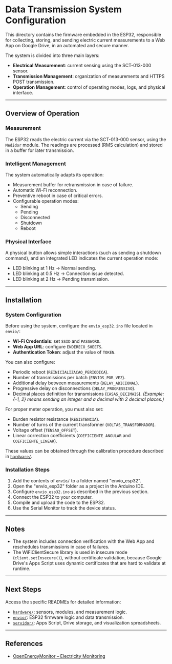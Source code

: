 # Data Transmission System Configuration

This directory contains the firmware embedded in the ESP32, responsible for collecting, storing, and sending electric current measurements to a Web App on Google Drive, in an automated and secure manner.

The system is divided into three main layers:

- **Electrical Measurement**: current sensing using the SCT-013-000 sensor.
- **Transmission Management**: organization of measurements and HTTPS POST transmission.
- **Operation Management**: control of operating modes, logs, and physical interface.

---

## Overview of Operation

### Measurement

The ESP32 reads the electric current via the SCT-013-000 sensor, using the `Medidor` module. The readings are processed (RMS calculation) and stored in a buffer for later transmission.

### Intelligent Management

The system automatically adapts its operation:

- Measurement buffer for retransmission in case of failure.
- Automatic Wi-Fi reconnection.
- Preventive reboot in case of critical errors.
- Configurable operation modes:
  - Sending
  - Pending
  - Disconnected
  - Shutdown
  - Reboot

### Physical Interface

A physical button allows simple interactions (such as sending a shutdown command), and an integrated LED indicates the current operation mode:

- LED blinking at 1 Hz → Normal sending.
- LED blinking at 0.5 Hz → Connection issue detected.
- LED blinking at 2 Hz → Pending transmission.

---

## Installation

### System Configuration

Before using the system, configure the `envio_esp32.ino` file located in `envio/`:

- **Wi-Fi Credentials**: set `SSID` and `PASSWORD`.
- **Web App URL**: configure `ENDERECO_SHEETS`.
- **Authentication Token**: adjust the value of `TOKEN`.

You can also configure:

- Periodic reboot (`REINICIALIZACAO_PERIODICA`).
- Number of transmissions per batch (`ENVIOS_POR_VEZ`).
- Additional delay between measurements (`DELAY_ADICIONAL`).
- Progressive delay on disconnections (`DELAY_PROGRESSIVO`).
- Decimal places definition for transmissions (`CASAS_DECIMAIS`).
  *(Example: {-1, 2} means sending an integer and a decimal with 2 decimal places.)*

For proper meter operation, you must also set:

- Burden resistor resistance (`RESISTENCIA`).
- Number of turns of the current transformer (`VOLTAS_TRANSFORMADOR`).
- Voltage offset (`TENSAO_OFFSET`).
- Linear correction coefficients (`COEFICIENTE_ANGULAR` and `COEFICIENTE_LINEAR`).

These values can be obtained through the calibration procedure described in [`hardware/`](./hardware/README.md).

### Installation Steps

1. Add the contents of `envio/` to a folder named "envio_esp32".
2. Open the "envio_esp32" folder as a project in the Arduino IDE.
3. Configure `envio_esp32.ino` as described in the previous section.
4. Connect the ESP32 to your computer.
5. Compile and upload the code to the ESP32.
6. Use the Serial Monitor to track the device status.

---

## Notes

- The system includes connection verification with the Web App and reschedules transmissions in case of failures.
- The WiFiClientSecure library is used in insecure mode (`client.setInsecure()`), without certificate validation, because Google Drive's Apps Script uses dynamic certificates that are hard to validate at runtime.

---

## Next Steps

Access the specific READMEs for detailed information:

- [`hardware/`](../hardware/README.md): sensors, modules, and measurement logic.
- [`envio/`](../envio/README.md): ESP32 firmware logic and data transmission.
- [`servidor/`](../servidor/README.md): Apps Script, Drive storage, and visualization spreadsheets.

---

## References

- [OpenEnergyMonitor – Electricity Monitoring](https://docs.openenergymonitor.org/electricity-monitoring/index.html)
